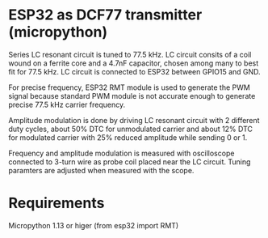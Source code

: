 # ESP32 as DCF77 transmitter (micropython)

Series LC resonant circuit is tuned to 77.5 kHz.
LC circuit consits of a coil wound on a ferrite core
and a 4.7nF capacitor, chosen among many to best fit
for 77.5 kHz.
LC circuit is connected to ESP32 between
GPIO15 and GND.

For precise frequency, ESP32 RMT module is used to
generate the PWM signal because standard PWM module is not
accurate enough to generate precise 77.5 kHz carrier frequency.

Amplitude modulation is done by driving LC resonant
circuit with 2 different duty cycles, about 50% DTC
for unmodulated carrier and about 12% DTC for modulated
carrier with 25% reduced amplitude while sending 0 or 1.

Frequency and amplitude modulation is measured with oscilloscope
connected to 3-turn wire as probe coil placed near the LC circuit.
Tuning paramters are adjusted when measured with the scope.

# Requirements

Micropython 1.13 or higer (from esp32 import RMT)
